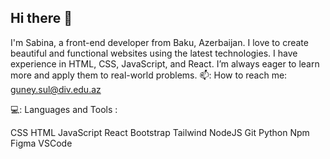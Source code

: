 ## Hi there 👋

I'm Sabina, a front-end developer from Baku, Azerbaijan. I love to create beautiful and functional websites using the latest technologies. I have experience in HTML, CSS, JavaScript, and React. I’m always eager to learn more and apply them to real-world problems.
📫: How to reach me: guney.sul@div.edu.az

💻: Languages and Tools :

CSS
HTML
JavaScript
React
Bootstrap
Tailwind
NodeJS
Git
Python
Npm
Figma
VSCode 





<!--
**gguneii/gguneii** is a ✨ _special_ ✨ repository because its `README.md` (this file) appears on your GitHub profile.

Here are some ideas to get you started:

- 🔭 I’m currently working on ...
- 🌱 I’m currently learning ...
- 👯 I’m looking to collaborate on ...
- 🤔 I’m looking for help with ...
- 💬 Ask me about ...
- 📫 How to reach me: ...
- 😄 Pronouns: ...
- ⚡ Fun fact: ...
-->
